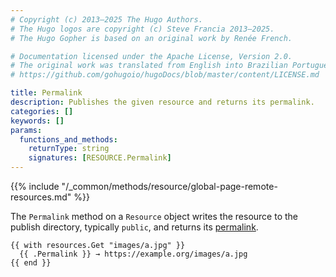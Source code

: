 ```yaml
---
# Copyright (c) 2013–2025 The Hugo Authors.
# The Hugo logos are copyright (c) Steve Francia 2013–2025.
# The Hugo Gopher is based on an original work by Renée French.

# Documentation licensed under the Apache License, Version 2.0.
# The original work was translated from English into Brazilian Portuguese.
# https://github.com/gohugoio/hugoDocs/blob/master/content/LICENSE.md

title: Permalink
description: Publishes the given resource and returns its permalink.
categories: []
keywords: []
params:
  functions_and_methods:
    returnType: string
    signatures: [RESOURCE.Permalink]
---
```


{{% include "/_common/methods/resource/global-page-remote-resources.md" %}}

The `Permalink` method on a `Resource` object writes the resource to the publish directory, typically `public`, and returns its [permalink](g).

```go-html-template
{{ with resources.Get "images/a.jpg" }}
  {{ .Permalink }} → https://example.org/images/a.jpg
{{ end }}
```
